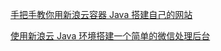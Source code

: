 [手把手教你用新浪云容器 Java 搭建自己的网站](http://blog.sinacloud.com/2016/09/21/docker-java-get-started.html)


[使用新浪云 Java 环境搭建一个简单的微信处理后台](http://blog.sinacloud.com/2016/11/29/java-weixin-demo.html)

```


```
